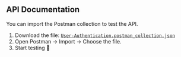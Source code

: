 ## API Documentation

You can import the Postman collection to test the API.

1. Download the file: [`User-Authentication.postman_collection.json`](./postman/User-Authentication.postman_collection.json)
2. Open Postman → Import → Choose the file.
3. Start testing 🚀
